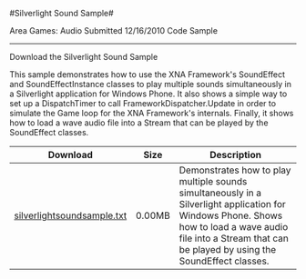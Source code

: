 #Silverlight Sound Sample#

Area
Games: Audio
Submitted
12/16/2010
Code Sample

---

Download the Silverlight Sound Sample

This sample demonstrates how to use the XNA Framework's SoundEffect and SoundEffectInstance classes to play multiple sounds simultaneously in a Silverlight application for Windows Phone. It also shows a simple way to set up a DispatchTimer to call FrameworkDispatcher.Update in order to simulate the Game loop for the XNA Framework's internals. Finally, it shows how to load a wave audio file into a Stream that can be played by the SoundEffect classes.


Download | Size | Description
---|---|---|
[silverlightsoundsample.txt](https://github.com/nkast/XNAGameStudio/blob/master/Documents/silverlightsoundsample.txt?raw=true) | 0.00MB | Demonstrates how to play multiple sounds simultaneously in a Silverlight application for Windows Phone. Shows how to load a wave audio file into a Stream that can be played by using the SoundEffect classes.
